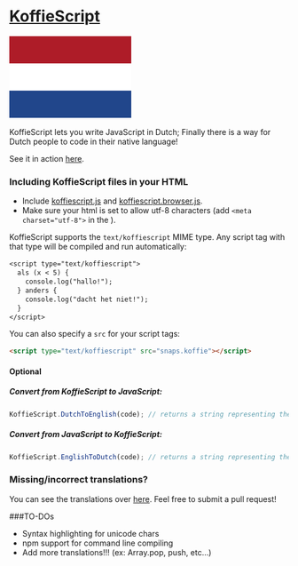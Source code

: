 [KoffieScript](http://koffiescript.nl)
==========
![Dutch Flag](/assets/img/flag.png)

KoffieScript lets you write JavaScript in Dutch; Finally there is a way for Dutch people to code in their native language!

See it in action [here](http://koffiescript.nl).
### Including KoffieScript files in your HTML

- Include [koffiescript.js](dist/koffiescript.js) and [koffiescript.browser.js](dist/koffiescript.browser.js).
- Make sure your html is set to allow utf-8 characters (add `<meta charset="utf-8">` in the <head>).

KoffieScript supports the `text/koffiescript` MIME type. Any script tag with that type will be compiled and run automatically:
```htmls
<script type="text/koffiescript">
  als (x < 5) {
    console.log("hallo!");
  } anders {
    console.log("dacht het niet!");
  }
</script>
```

You can also specify a `src` for your script tags:
```html
<script type="text/koffiescript" src="snaps.koffie"></script>
```

#### Optional

##### Convert from KoffieScript to JavaScript:

```javascript
KoffieScript.DutchToEnglish(code); // returns a string representing the translated code
```

##### Convert from JavaScript to KoffieScript:

```javascript
KoffieScript.EnglishToDutch(code); // returns a string representing the translated code
```

### Missing/incorrect translations?
You can see the translations over [here](https://github.com/bouk/koffiescript/blob/gh-pages/dist/koffiescript.js#L4). Feel free to submit a pull request!

###TO-DOs
- Syntax highlighting for unicode chars
- npm support for command line compiling
- Add more translations!!! (ex: Array.pop, push, etc...)
